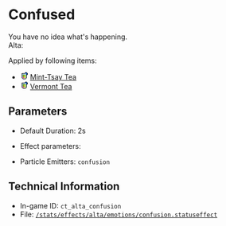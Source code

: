 # Confused

You have no idea what's happening.  
Alta: 

Applied by following items:

- <img src="https://raw.githubusercontent.com/Ceterai/Enternia/main/items/generic/food/tier2/ct_vermont_tea.png" alt="Mint-Tsay Tea icon" loading="lazy" width="auto" height="16px"/> [Mint-Tsay Tea](https://ceterai.github.io/MyEnternia/Wiki/Mint-TsayTea)
- <img src="https://raw.githubusercontent.com/Ceterai/Enternia/main/items/generic/food/tier2/ct_vermont_tea.png" alt="Vermont Tea icon" loading="lazy" width="auto" height="16px"/> [Vermont Tea](https://ceterai.github.io/MyEnternia/Wiki/VermontTea)

## Parameters

- Default Duration: 2s
- Effect parameters: 

- Particle Emitters: `confusion`

## Technical Information

- In-game ID: `ct_alta_confusion`
- File: [`/stats/effects/alta/emotions/confusion.statuseffect`](https://github.com/Ceterai/Enternia/blob/main/stats/effects/alta/emotions/confusion.statuseffect)
